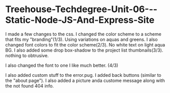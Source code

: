 # Treehouse-Techdegree-Unit-06---Static-Node-JS-And-Express-Site

I made a few changes to the css.  I changed the color scheme to a scheme that fits my "branding"(1/3).  Using variations on aquas and greens.  I also changed font colors to fit the color scheme(2/3).  No white text on light aqua BG.  I also added some drop box-shadow to the project list thumbnails(3/3).  nothing to obtrusive.

I also changed the font to one I like much better.  (4/3)

I also added custom stuff to the error.pug.  I added back buttons (similar to the "about page").  I also added a picture anda custome message along with the not found 404 info.
